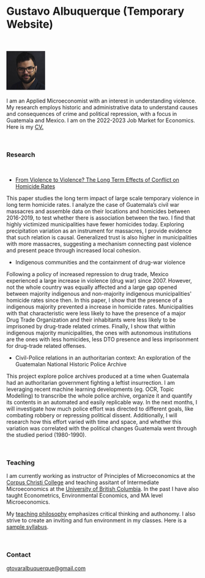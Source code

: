 
# Gustavo Albuquerque (Temporary Website)




<!--### Temporary Website-->

<!--![The mighty capivara \(or is it a tiger? \)]-->
<br/><br/>
<img src="temp_picture.png" width=20% height=20%>
<br/><br/>
I am an Applied Microeconomist with an interest in understanding violence. My research employs historic and administrative data to understand causes and consequences of crime and political repression, with a focus in Guatemala and Mexico. I am on the 2022-2023 Job Market for Economics. Here is my [CV.](Gustavo.pdf)

<br/>

### Research
<br/>

* [From Violence to Violence? The Long Term
Effects of Conflict on Homicide Rates](Violence_to_Violence.pdf) 

This paper studies the long term impact of large scale temporary violence
in long term homicide rates. I analyze the case of Guatemala’s
civil war massacres and assemble data on their locations and homicides
between 2016-2019, to test whether there is association between the two.
I find that highly victimized municipalities have fewer homicides today.
Exploring precipitation variation as an instrument for massacres, I provide
evidence that such relation is causal. Generalized trust is also higher in
municipalities with more massacres, suggesting a mechanism connecting
past violence and present peace through increased local cohesion.

* Indigenous communities and the containment of drug-war
violence

Following a policy of increased repression to drug trade, Mexico experienced a large increase
in violence (drug war) since 2007. However, not the whole country was equally affected and
a large gap opened between majority indigenous and non-majority indigenous municipalities'
homicide rates since then. In this paper, I show that the presence of a indigenous majority
prevented a increase in homicide rates. Municipalities with that characteristic were less likely
to have the presence of a major Drug Trade Organization and their inhabitants were less likely
to be imprisoned by drug-trade related crimes. Finally, I show that within indigenous majority municipalities, the
ones with autonomous institutions are the ones with less homicides, less DTO presence and less imprisonment for drug-trade related offenses.

* Civil-Police relations in an authoritarian context: An exploration of the Guatemalan
National Historic Police Archive

This project explore police archives produced at a time when Guatemala had an authoritarian government fighting a leftist insurrection. I am leveraging recent machine learning developments (eg. OCR, Topic Modelling) to transcribe the whole police archive, organize it and quantify its contents in an automated and easily replicable way. In the next months, I will investigate how much police effort was directed to different goals, like combating robbery or repressing political dissent. Additionally, I will research how this effort varied with time and space, and whether this variation was correlated with the political changes Guatemala went through the studied period (1980-1990). 

<br/>

### Teaching

I am currently working as instructor of Principles of Microeconomics at the [Corpus Christi College](https://corpuschristi.ca/) and teaching assitant of Intermediate Microeconomics at the [University of British Columbia](https://economics.ubc.ca/). In the past I have also taught Econometrics, Environmental Economics, and MA level Microeconomics.

My [teaching philosophy](teaching_statement2.pdf) emphasizes critical thinking and authonomy. I also strive to create an inviting and fun environment in my classes. Here is a [sample syllabus](syllabus.pdf).

<!--![The mighty capivara \(or is it a tiger? \)]
#### Others

Quisque ullamcorper placerat ipsum. Cras nibh. Morbi vel justo vitae lacus
tincidunt ultrices. Lorem ipsum dolor sit amet, consectetuer adipiscing elit. In
hac habitasse platea dictumst. Integer tempus convallis augue. Etiam facilisis.
Nunc elementum fermentum wisi. Aenean placerat. Ut imperdiet, enim sed
gravida sollicitudin, felis odio placerat quam, ac pulvinar elit purus eget enim.
Nunc vitae tortor.
-->

<br/>

### Contact

gtovaralbuquerque@gmail.com
